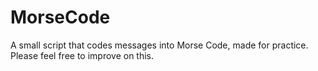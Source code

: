 # MorseCode
A small script that codes messages into Morse Code, made for practice. Please feel free to improve on this.
